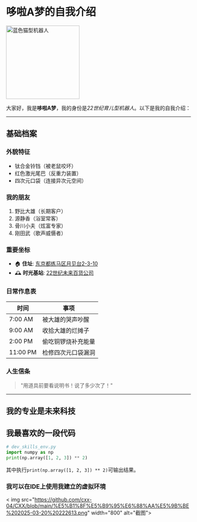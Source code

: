 # 哆啦A梦的自我介绍

<img src="https://raw.githubusercontent.com/Winnie-Qi/dev_skills/main/images/doraemon.pnghttps://raw.githubusercontent.com/Winnie-Qi/dev_skills/main/images/doraemon.png" width="200" alt="蓝色猫型机器人">

大家好，我是**哆啦A梦**，我的身份是*22世纪育儿型机器人*。以下是我的自我介绍：

---

## 基础档案 

### 外貌特征 
- 钛合金铃铛（被老鼠咬坏）
- 红色激光尾巴（反重力装置）
- 四次元口袋（连接异次元空间）

### 我的朋友
1. 野比大雄（长期客户）
2. 源静香（浴室常客）
3. 骨川小夫（炫富专家）
4. 刚田武（歌声威慑者）

### 重要坐标
- 🏠 **住址**: [东京都练马区月见台2-3-10](https://zh.wikipedia.org/wiki/%E9%87%8E%E6%AF%94%E5%A4%A7%E6%9C%97%E5%AE%B6) 
- 🕰️ **时光基站**: [22世纪未来百货公司](https://doraemon.fandom.com/wiki/Time_Machine)

### 日常作息表
| 时间       | 事项                  |
|------------|-----------------------|
| 7:00 AM    | 被大雄的哭声吵醒      |
| 9:00 AM    | 收拾大雄的烂摊子      |
| 2:00 PM    | 偷吃铜锣烧补充能量    |
| 11:00 PM   | 检修四次元口袋漏洞    |

### 人生信条
> "用道具前要看说明书！说了多少次了！"
---

## 我的专业是未来科技
## 我最喜欢的一段代码 
```python
# dev_skills_env.py
import numpy as np
print(np.array([1, 2, 3]) ** 2)
```
其中执行`print(np.array([1, 2, 3]) ** 2)`可输出结果。


### 我可以在IDE上使用我建立的虚拟环境
< img src="https://github.com/cxx-04/CXX/blob/main/%E5%B1%8F%E5%B9%95%E6%88%AA%E5%9B%BE%202025-03-20%20222613.png" width="800" alt="截图">
